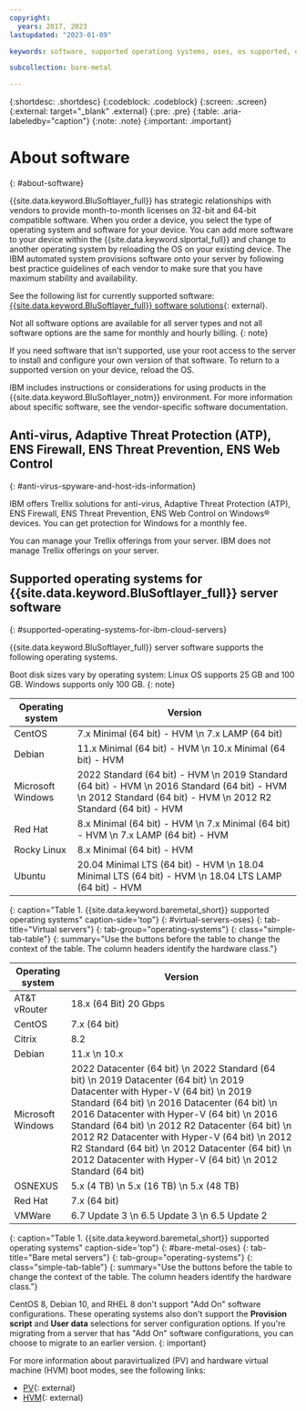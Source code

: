 ```yaml
---
copyright:
  years: 2017, 2023
lastupdated: "2023-01-09"

keywords: software, supported operationg systems, oses, os supported, operating system support

subcollection: bare-metal

---
```


{:shortdesc: .shortdesc}
{:codeblock: .codeblock}
{:screen: .screen}
{:external: target="_blank" .external}
{:pre: .pre}
{:table: .aria-labeledby="caption"}
{:note: .note}
{:important: .important}

# About software
{: #about-software}

{{site.data.keyword.BluSoftlayer_full}} has strategic relationships with vendors to provide month-to-month licenses on 32-bit and 64-bit compatible software. When you order a device, you select the type of operating system and software for your device. You can add more software to your device within the {{site.data.keyword.slportal_full}} and change to another operating system by reloading the OS on your existing device. The IBM automated system provisions software onto your server by following best practice guidelines of each vendor to make sure that you have maximum stability and availability.

See the following list for currently supported software: [{{site.data.keyword.BluSoftlayer_full}} software solutions](https://cloud.ibm.com/catalog#software){: external}.

Not all software options are available for all server types and not all software options are the same for monthly and hourly billing.
{: note}

If you need software that isn't supported, use your root access to the server to install and configure your own version of that software. To return to a supported version on your device, reload the OS.

IBM includes instructions or considerations for using products in the {{site.data.keyword.BluSoftlayer_notm}} environment. For more information about specific software, see the vendor-specific software documentation.

## Anti-virus, Adaptive Threat Protection (ATP), ENS Firewall, ENS Threat Prevention, ENS Web Control
{: #anti-virus-spyware-and-host-ids-information}

IBM offers Trellix solutions for anti-virus, Adaptive Threat Protection (ATP), ENS Firewall, ENS Threat Prevention, ENS Web Control on Windows&reg; devices. You can get protection for Windows for a monthly fee.

You can manage your Trellix offerings from your server. IBM does not manage Trellix offerings on your server.

## Supported operating systems for {{site.data.keyword.BluSoftlayer_full}} server software
{: #supported-operating-systems-for-ibm-cloud-servers}

{{site.data.keyword.BluSoftlayer_full}} server software supports the following operating systems. 

Boot disk sizes vary by operating system: Linux OS supports 25 GB and 100 GB. Windows supports only 100 GB.
{: note}

| Operating system | Version |
| --- | --- |
| CentOS | 7.x Minimal (64 bit) - HVM  \n 7.x LAMP (64 bit) |
| Debian | 11.x Minimal (64 bit) - HVM  \n 10.x Minimal (64 bit) - HVM |
| Microsoft Windows | 2022 Standard (64 bit) - HVM \n 2019 Standard (64 bit) - HVM  \n 2016 Standard (64 bit) - HVM  \n 2012 Standard (64 bit) - HVM  \n 2012 R2 Standard (64 bit) - HVM |
| Red Hat | 8.x Minimal (64 bit) - HVM  \n 7.x Minimal (64 bit) - HVM  \n 7.x LAMP (64 bit) - HVM |
| Rocky Linux | 8.x Minimal (64 bit) - HVM |
| Ubuntu | 20.04 Minimal LTS (64 bit) - HVM  \n 18.04 Minimal LTS (64 bit) - HVM  \n 18.04 LTS LAMP (64 bit) - HVM |
{: caption="Table 1. {{site.data.keyword.baremetal_short}} supported operating systems" caption-side='top"}
{: #virtual-servers-oses}
{: tab-title="Virtual servers"}
{: tab-group="operating-systems"}
{: class="simple-tab-table"}
{: summary="Use the buttons before the table to change the context of the table. The column headers identify the hardware class."}

| Operating system | Version |
| --- | --- | 
| AT&T vRouter | 18.x (64 Bit) 20 Gbps |
| CentOS | 7.x (64 bit) |
| Citrix | 8.2 | 
| Debian | 11.x  \n 10.x |
| Microsoft Windows | 2022 Datacenter (64 bit)  \n 2022 Standard (64 bit)  \n 2019 Datacenter (64 bit)  \n 2019 Datacenter with Hyper-V (64 bit)  \n 2019 Standard (64 bit)  \n 2016 Datacenter (64 bit)  \n 2016 Datacenter with Hyper-V (64 bit)  \n 2016 Standard (64 bit)  \n 2012 R2 Datacenter (64 bit)  \n 2012 R2 Datacenter with Hyper-V (64 bit)  \n 2012 R2 Standard (64 bit)  \n 2012 Datacenter (64 bit)  \n 2012 Datacenter with Hyper-V (64 bit)  \n 2012 Standard (64 bit) |
| OSNEXUS | 5.x (4 TB)  \n 5.x (16 TB)  \n 5.x (48 TB) |
| Red Hat | 7.x (64 bit)
| VMWare | 6.7 Update 3  \n 6.5 Update 3  \n 6.5 Update 2 |
{: caption="Table 1. {{site.data.keyword.baremetal_short}} supported operating systems" caption-side='top"}
{: #bare-metal-oses}
{: tab-title="Bare metal servers"}
{: tab-group="operating-systems"}
{: class="simple-tab-table"}
{: summary="Use the buttons before the table to change the context of the table. The column headers identify the hardware class."}

CentOS 8, Debian 10, and RHEL 8 don't support "Add On" software configurations. These operating systems also don't support the **Provision script** and **User data** selections for server configuration options. If you're migrating from a server that has "Add On" software configurations, you can choose to migrate to an earlier version.
{: important}

For more information about paravirtualized (PV) and hardware virtual machine (HVM) boot modes, see the following links:
* [PV](/docs/overview?topic=overview-glossary#x9736806){: external}
* [HVM](/docs/overview?topic=overview-glossary#x9736811){: external}
